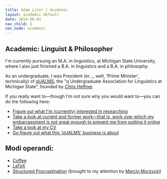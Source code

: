 ```yaml
---
title: Adam Liter | Academic
layout: academic-default
date: 2014-06-01
nav_child: 2
nav_node: academic
---
```


## Academic: Linguist &amp; Philosopher
					
I'm currently pursuing an M.A. in linguistics, at Michigan State University, where I also just finished a B.A. in linguistics and a B.A. in philosophy.

As an undergraduate, I was President (er&#8230;, well, 'Prime Minister', technically) of [qUALMS][qUALMS], the "q Undergraduate Association for Linguistics at Michigan State", founded by [Chris Heffner][Chris].

If you really want to&#8212;though I'm not sure why you would want to&#8212;you can do the following here:

- [Figure out what I'm (currently) interested in researching][interests]
- [Take a look at current and former work&#8212;that is, work over which my embarrassment is not great enough to prevent me from putting it online][work]
- [Take a look at my CV][CV]
- [Go figure out what this 'qUALMS' business is about][qUALMS]
	
## Modi operandi:

- [Coffee][coffee]
- [LaTeX][LaTeX]
- [Structured Procrastination][procrastinate] (brought to my attention by [Marcin Morzycki][Marcin])

[qUALMS]: http://www.msu.edu/~qualms
[Chris]: http://ling.umd.edu/~heffner
[interests]: http://adamliter.org/academic/interests
[work]: http://adamliter.org/academic/work
[CV]: http://adamliter.org/content/adamlitercv.pdf
[coffee]: https://en.wikipedia.org/wiki/Coffee
[LaTeX]: http://en.wikipedia.org/wiki/LaTeX
[procrastinate]: http://www.structuredprocrastination.com/
[Marcin]: https://www.msu.edu/~morzycki
